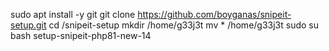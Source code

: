 sudo apt install -y git
git clone https://github.com/boyganas/snipeit-setup.git
cd /snipeit-setup
mkdir /home/g33j3t
mv * /home/g33j3t
sudo su
bash setup-snipeit-php81-new-14

